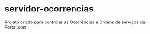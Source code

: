 # servidor-ocorrencias

Projeto criado para controlar as Ocorrências e Ordens de serviços da Portal.com
